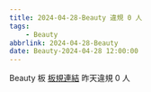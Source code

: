 ```yaml
---
title: 2024-04-28-Beauty 違規 0 人
tags:
    - Beauty
abbrlink: 2024-04-28-Beauty
date: Beauty-2024-04-28 12:00:00
---
```

Beauty 板 [板規連結](https://www.ptt.cc/bbs/Beauty/M.1630069980.A.84B.html)
昨天違規 0 人
